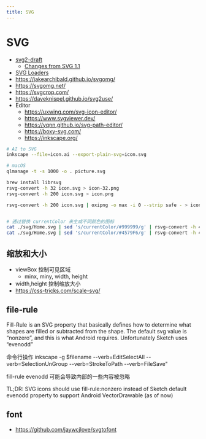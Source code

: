 ```yaml
---
title: SVG
---
```


# SVG

- [svg2-draft](https://svgwg.org/svg2-draft/)
  - [Changes from SVG 1.1](https://www.w3.org/TR/SVG2/changes.html)
- [SVG Loaders](https://wpack.io/tutorials/using-various-svg-loader/)
- https://jakearchibald.github.io/svgomg/
- https://svgomg.net/
- https://svgcrop.com/
- https://daveknispel.github.io/svg2use/
- Editor
  - https://uxwing.com/svg-icon-editor/
  - https://www.svgviewer.dev/
  - https://yqnn.github.io/svg-path-editor/
  - https://boxy-svg.com/
  - https://inkscape.org/

```bash
# AI to SVG
inkscape --file=icon.ai --export-plain-svg=icon.svg

# macOS
qlmanage -t -s 1000 -o . picture.svg

brew install librsvg
rsvg-convert -h 32 icon.svg > icon-32.png
rsvg-convert -h 200 icon.svg > icon.png

rsvg-convert -h 200 icon.svg | oxipng -o max -i 0 --strip safe - > icon.png


# 通过替换 currentColor 来生成不同颜色的图标
cat ./svg/Home.svg | sed 's/currentColor/#999999/g' | rsvg-convert -h 48 | oxipng -o max -i 0 --strip safe - > HomeInactive.png
cat ./svg/Home.svg | sed 's/currentColor/#4579F6/g' | rsvg-convert -h 48 | oxipng -o max -i 0 --strip safe - > HomeActive.png
```

## 缩放和大小

- viewBox 控制可见区域
  - minx, miny, width, height
- width,height 控制缩放大小
- https://css-tricks.com/scale-svg/

## file-rule

Fill-Rule is an SVG property that basically defines how to determine what shapes are filled or subtracted from the shape.
The default svg value is “nonzero”, and this is what Android requires. Unfortunately Sketch uses “evenodd”

命令行操作
inkscape -g $filename --verb=EditSelectAll --verb=SelectionUnGroup --verb=StrokeToPath --verb=FileSave"

fill-rule evenodd 可能会导致内部的一些内容被忽略


TL;DR: SVG icons should use fill-rule:nonzero instead of Sketch default evenodd property to support Android VectorDrawable (as of now)

## font

- https://github.com/jaywcjlove/svgtofont
